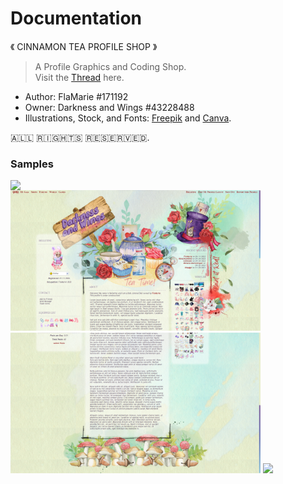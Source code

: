 # Documentation

《 CINNAMON TEA PROFILE SHOP 》

> A Profile Graphics and Coding Shop.<br>
> ‌Visit the [Thread](https://www.gaiaonline.com/forum/t.97207419/) here.

- Author: FlaMarie #171192
- Owner: Darkness and Wings #43228488
- Illustrations, Stock, and Fonts: [Freepik](http://www.freepik.com) and [Canva](HTTP://www.canva.com).

🇦‌🇱‌🇱‌ 🇷‌🇮‌🇬‌🇭‌🇹‌🇸‌ 🇷‌🇪‌🇸‌🇪‌🇷‌🇻‌🇪‌🇩‌.

### Samples

<img src="sample.png" width="300" align="left">
<img src="full_profile03a.png" width="400">
<img src="full_profile03b.png" width="400">
<img src="full_profile02liveS.gif" width="600">